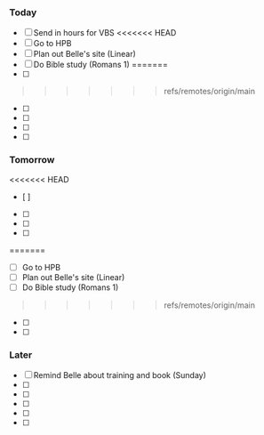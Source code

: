 ### Today

- [ ] Send in hours for VBS
<<<<<<< HEAD
- [ ] Go to HPB
- [ ] Plan out Belle's site (Linear)
- [ ] Do Bible study (Romans 1)
=======
- [ ]
>>>>>>> refs/remotes/origin/main
- [ ]
- [ ]
- [ ]
- [ ]

### Tomorrow

<<<<<<< HEAD
- [ ]
- [ ]
- [ ]
- [ ]
=======
- [ ] Go to HPB
- [ ] Plan out Belle's site (Linear)
- [ ] Do Bible study (Romans 1)
>>>>>>> refs/remotes/origin/main
- [ ]
- [ ]

### Later

- [ ] Remind Belle about training and book (Sunday)
- [ ]
- [ ]
- [ ]
- [ ]
- [ ]
